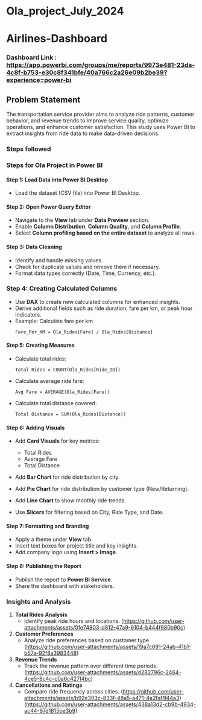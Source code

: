 # Ola_project_July_2024
# Airlines-Dashboard

### Dashboard Link : https://app.powerbi.com/groups/me/reports/9973e481-23da-4c8f-b753-e30c8f341bfe/40a766c2a26e09b2be39?experience=power-bi

## Problem Statement

The transportation service provider aims to analyze ride patterns, customer behavior, and revenue trends to improve service quality, optimize operations, and enhance customer satisfaction. This study uses Power BI to extract insights from ride data to make data-driven decisions.

### Steps followed 

### Steps for Ola Project in Power BI

#### Step 1: Load Data into Power BI Desktop
- Load the dataset (CSV file) into Power BI Desktop.

#### Step 2: Open Power Query Editor
- Navigate to the **View** tab under **Data Preview** section.
- Enable **Column Distribution**, **Column Quality**, and **Column Profile**.
- Select **Column profiling based on the entire dataset** to analyze all rows.

#### Step 3: Data Cleaning
- Identify and handle missing values.
- Check for duplicate values and remove them if necessary.
- Format data types correctly (Date, Time, Currency, etc.).

### Step 4: Creating Calculated Columns  
- Use **DAX** to create new calculated columns for enhanced insights.  
- Derive additional fields such as ride duration, fare per km, or peak hour indicators.  
- Example: Calculate fare per km  
  ```DAX
  Fare_Per_KM = Ola_Rides[Fare] / Ola_Rides[Distance]

#### Step 5: Creating Measures
- Calculate total rides:
  ```DAX
  Total Rides = COUNT(Ola_Rides[Ride_ID])
  ```
- Calculate average ride fare:
  ```DAX
  Avg Fare = AVERAGE(Ola_Rides[Fare])
  ```
- Calculate total distance covered:
  ```DAX
  Total Distance = SUM(Ola_Rides[Distance])
  ```

#### Step 6: Adding Visuals
- Add **Card Visuals** for key metrics:
  - Total Rides
  - Average Fare
  - Total Distance
  
- Add **Bar Chart** for ride distribution by city.
- Add **Pie Chart** for ride distribution by customer type (New/Returning).
- Add **Line Chart** to show monthly ride trends.
- Use **Slicers** for filtering based on City, Ride Type, and Date.

#### Step 7: Formatting and Branding
- Apply a theme under **View** tab.
- Insert text boxes for project title and key insights.
- Add company logo using **Insert > Image**.

#### Step 8: Publishing the Report
- Publish the report to **Power BI Service**.
- Share the dashboard with stakeholders.

### Insights and Analysis
1. **Total Rides Analysis**
   - Identify peak ride hours and locations.
   (https://github.com/user-attachments/assets/0fe74803-d812-47a9-9104-b444f980b90c)
2. **Customer Preferences**
   - Analyze ride preferences based on customer type.
   (https://github.com/user-attachments/assets/19a7c691-24ab-41b1-b57a-92f8a3983448)
3. **Revenue Trends**
   - Track the revenue pattern over different time periods.
   (https://github.com/user-attachments/assets/d282796c-2464-4ce5-8c4c-c0a6c427f4bc)
4. **Cancellations and Ratings**
   - Compare ride frequency across cities.
   (https://github.com/user-attachments/assets/b92e303c-833f-48a5-a471-4a2faf1f44a3)
(https://github.com/user-attachments/assets/438a13d2-cb9b-4934-ac44-97d1815be3b9)


      
